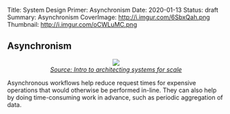 Title: System Design Primer: Asynchronism
Date: 2020-01-13
Status: draft
Summary: Asynchronism
CoverImage: http://i.imgur.com/6SbxQah.png
Thumbnail: http://i.imgur.com/oCWLuMC.png

## Asynchronism

<p align="center">
  <img src="http://i.imgur.com/54GYsSx.png"/>
  <br/>
  <i><a href=http://lethain.com/introduction-to-architecting-systems-for-scale/#platform_layer>Source: Intro to architecting systems for scale</a></i>
</p>

Asynchronous workflows help reduce request times for expensive operations that would otherwise be performed in-line.  They can also help by doing time-consuming work in advance, such as periodic aggregation of data.
